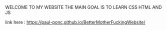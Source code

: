 WELCOME TO MY WEBSITE
THE MAIN GOAL IS TO LEARN CSS HTML AND JS

link here : https://paul-ponc.github.io/BetterMotherFuckingWebsite/
